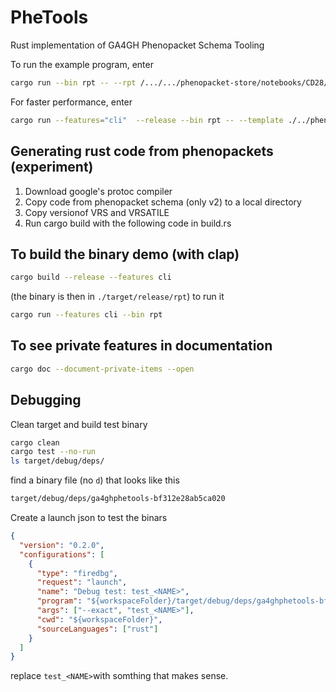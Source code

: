# PheTools
Rust implementation of GA4GH Phenopacket Schema Tooling


To run the example program, enter
```bash
cargo run --bin rpt -- --rpt /.../.../phenopacket-store/notebooks/CD28/input/CD28_IMD123_individuals.xlsx --json /.../.../hp.json 
```
For faster performance, enter
```bash
cargo run --features="cli"  --release --bin rpt -- --template ./../phenopacket-store/notebooks/CD28/input/CD28_IMD123_individuals.xlsx --json ./../../data/hpo/hp.json 
```

## Generating rust code from phenopackets (experiment)

1. Download google's protoc compiler
2. Copy code from phenopacket schema (only v2) to a local directory
3. Copy versionof VRS and VRSATILE
4. Run cargo build with the following code in build.rs

## To build the binary demo (with clap)
```bash
cargo build --release --features cli
```
(the binary is then in ``./target/release/rpt``)
to run it
```bash
cargo run --features cli --bin rpt
```
## To see private features in documentation
```bash
cargo doc --document-private-items --open
```


## Debugging
Clean target and build test binary
```bash
cargo clean
cargo test --no-run
ls target/debug/deps/
````
find a binary file (no ``d``) that looks like this
```bash
target/debug/deps/ga4ghphetools-bf312e28ab5ca020 
```

Create a launch json to test the binars
```json
{
  "version": "0.2.0",
  "configurations": [
    {
      "type": "firedbg",
      "request": "launch",
      "name": "Debug test: test_<NAME>",
      "program": "${workspaceFolder}/target/debug/deps/ga4ghphetools-bf312e28ab5ca020",
      "args": ["--exact", "test_<NAME>"],
      "cwd": "${workspaceFolder}",
      "sourceLanguages": ["rust"]
    }
  ]
}
```
replace ``test_<NAME>``with somthing that makes sense.
